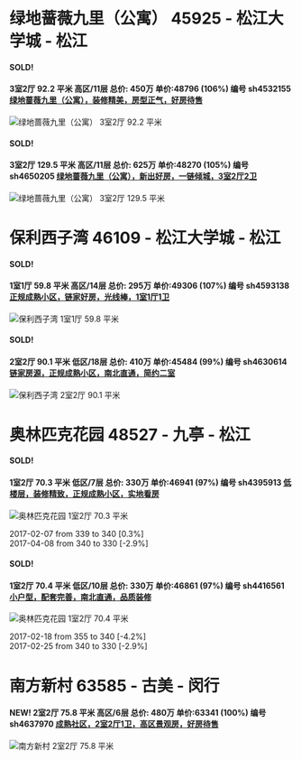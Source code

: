 # 绿地蔷薇九里（公寓） 45925 - 松江大学城 - 松江

#### SOLD!
#### 3室2厅 92.2 平米 高区/11层 总价: 450万 单价:48796 (106%) 编号 sh4532155 [绿地蔷薇九里（公寓），装修精美，房型正气，好房待售](https://href.li/?http://sh.lianjia.com/ershoufang/sh4532155.html)

![绿地蔷薇九里（公寓） 3室2厅 92.2 平米](http://cdn1.dooioo.com/fetch/vp/fy/gi/20160522/cdbb8b19-288c-4ae4-b455-b909317f3b37.jpg_200x150.jpg)



    
#### SOLD!
#### 3室2厅 129.5 平米 高区/11层 总价: 625万 单价:48270 (105%) 编号 sh4650205 [绿地蔷薇九里（公寓），新出好房，一链倾城，3室2厅2卫](https://href.li/?http://sh.lianjia.com/ershoufang/sh4650205.html)

![绿地蔷薇九里（公寓） 3室2厅 129.5 平米](http://cdn7.dooioo.com/static/img/new-version/default_block.png)



    


# 保利西子湾 46109 - 松江大学城 - 松江

#### SOLD!
#### 1室1厅 59.8 平米 高区/14层 总价: 295万 单价:49306 (107%) 编号 sh4593138 [正规成熟小区，链家好房，光线棒，1室1厅1卫](https://href.li/?http://sh.lianjia.com/ershoufang/sh4593138.html)

![保利西子湾 1室1厅 59.8 平米](http://cdn1.dooioo.com/fetch/vp/fy/gi/20170415/60451c60-a045-41a1-8af0-115ead5d295f.jpg_200x150.jpg)



    
#### SOLD!
#### 2室2厅 90.1 平米 低区/18层 总价: 410万 单价:45484 (99%) 编号 sh4630614 [链家房源，正规成熟小区，南北直通，简约二室](https://href.li/?http://sh.lianjia.com/ershoufang/sh4630614.html)

![保利西子湾 2室2厅 90.1 平米](http://cdn1.dooioo.com/fetch/vp/fy/gi/20170509/2f6b33fd-8e80-4e17-96ee-a6c434407005.jpg_200x150.jpg)



    


# 奥林匹克花园 48527 - 九亭 - 松江

#### SOLD!
#### 1室2厅 70.3 平米 低区/7层 总价: 330万 单价:46941 (97%) 编号 sh4395913 [低楼层，装修精致，正规成熟小区，实地看房](https://href.li/?http://sh.lianjia.com/ershoufang/sh4395913.html)

![奥林匹克花园 1室2厅 70.3 平米](http://cdn1.dooioo.com/fetch/vp/fy/gi/20160802/3d535e20-aa91-4a4f-b499-b7d87dd18d76.jpg_200x150.jpg)

2017-02-07 from 339 to 340 [0.3%]<br />2017-04-08 from 340 to 330 [-2.9%]

    
#### SOLD!
#### 1室2厅 70.4 平米 低区/10层 总价: 330万 单价:46861 (97%) 编号 sh4416561 [小户型，配套完善，南北直通，品质装修](https://href.li/?http://sh.lianjia.com/ershoufang/sh4416561.html)

![奥林匹克花园 1室2厅 70.4 平米](http://cdn1.dooioo.com/fetch/vp/fy/gi/20150720/85025a7b-cc57-4d28-a53c-7534b5bca904.jpg_200x150.jpg)

2017-02-18 from 355 to 340 [-4.2%]<br />2017-02-25 from 340 to 330 [-2.9%]

    


# 南方新村 63585 - 古美 - 闵行

#### NEW! 2室2厅 75.8 平米 高区/6层 总价: 480万 单价:63341 (100%) 编号 sh4637970 [成熟社区，2室2厅1卫，高区景观房，好房待售](https://href.li/?http://sh.lianjia.com/ershoufang/sh4637970.html)

![南方新村 2室2厅 75.8 平米](http://cdn1.dooioo.com/fetch/vp/fy/gi/20170513/323ff4ea-1aef-492f-b423-b356fcd08b0a.jpg_200x150.jpg)

    


